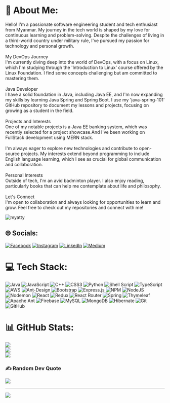 # 💫 About Me:
Hello! I'm a passionate software engineering student and tech enthusiast from Myanmar.
My journey in the tech world is shaped by my love for continuous learning and problem-solving. Despite the challenges of living in a third-world country under military rule,
I've pursued my passion for technology and personal growth.<br><br>My DevOps Journey<br>I'm currently diving deep into the world of DevOps, with a focus on Linux,
which I'm studying through the 'Introduction to Linux' course offered by the Linux Foundation. I find some concepts challenging but am committed to mastering them.
<br><br>Java Developer<br>I have a solid foundation in Java, including Java EE, and I'm now expanding my skills by learning Java Spring and Spring Boot. 
I use my 'java-spring-101' GitHub repository to document my lessons and projects, focusing on growing as a student in the field.<br><br>Projects and Interests<br>
One of my notable projects is a Java EE banking system, which was recently selected for a project showcase.And I've been working on FullStack development using MERN stack. <br><br>I'm always eager to explore new technologies
and contribute to open-source projects. My interests extend beyond programming to include English language learning, which I see as crucial for global communication
and collaboration.<br><br>Personal Interests<br>Outside of tech, I'm an avid badminton player. I also enjoy reading, particularly books that can help me contemplate about
life and philosophy.<br><br>Let's Connect<br>I'm open to collaboration and always looking for opportunities to learn and grow. Feel free to check out my repositories and
connect with me!

<p align="left"> <img src="https://komarev.com/ghpvc/?username=myatty&label=Profile%20views&color=0e75b6&style=flat" alt="myatty" /> </p>

## 🌐 Socials:
[![Facebook](https://img.shields.io/badge/Facebook-%231877F2.svg?logo=Facebook&logoColor=white)](https://facebook.com/https://www.facebook.com/MerlinAndDestiny?mibextid=LQQJ4d) [![Instagram](https://img.shields.io/badge/Instagram-%23E4405F.svg?logo=Instagram&logoColor=white)](https://instagram.com/pm_me_ur_python_tips) [![LinkedIn](https://img.shields.io/badge/LinkedIn-%230077B5.svg?logo=linkedin&logoColor=white)](https://linkedin.com/in/https://www.linkedin.com/in/myint-myat-pyae-sone-419a27242?utm_source=share&utm_campaign=share_via&utm_content=profile&utm_medium=ios_app) [![Medium](https://img.shields.io/badge/Medium-12100E?logo=medium&logoColor=white)](https://medium.com/@@myintmyatpyaesone_6075) 

# 💻 Tech Stack:
![Java](https://img.shields.io/badge/java-%23ED8B00.svg?style=flat&logo=openjdk&logoColor=white) ![JavaScript](https://img.shields.io/badge/javascript-%23323330.svg?style=flat&logo=javascript&logoColor=%23F7DF1E) ![C++](https://img.shields.io/badge/c++-%2300599C.svg?style=flat&logo=c%2B%2B&logoColor=white) ![CSS3](https://img.shields.io/badge/css3-%231572B6.svg?style=flat&logo=css3&logoColor=white) ![Python](https://img.shields.io/badge/python-3670A0?style=flat&logo=python&logoColor=ffdd54) ![Shell Script](https://img.shields.io/badge/shell_script-%23121011.svg?style=flat&logo=gnu-bash&logoColor=white) ![TypeScript](https://img.shields.io/badge/typescript-%23007ACC.svg?style=flat&logo=typescript&logoColor=white) ![AWS](https://img.shields.io/badge/AWS-%23FF9900.svg?style=flat&logo=amazon-aws&logoColor=white) ![Ant-Design](https://img.shields.io/badge/-AntDesign-%230170FE?style=flat&logo=ant-design&logoColor=white) ![Bootstrap](https://img.shields.io/badge/bootstrap-%238511FA.svg?style=flat&logo=bootstrap&logoColor=white) ![Express.js](https://img.shields.io/badge/express.js-%23404d59.svg?style=flat&logo=express&logoColor=%2361DAFB) ![NPM](https://img.shields.io/badge/NPM-%23CB3837.svg?style=flat&logo=npm&logoColor=white) ![NodeJS](https://img.shields.io/badge/node.js-6DA55F?style=flat&logo=node.js&logoColor=white) ![Nodemon](https://img.shields.io/badge/NODEMON-%23323330.svg?style=flat&logo=nodemon&logoColor=%BBDEAD) ![React](https://img.shields.io/badge/react-%2320232a.svg?style=flat&logo=react&logoColor=%2361DAFB) ![Redux](https://img.shields.io/badge/redux-%23593d88.svg?style=flat&logo=redux&logoColor=white) ![React Router](https://img.shields.io/badge/React_Router-CA4245?style=flat&logo=react-router&logoColor=white) ![Spring](https://img.shields.io/badge/spring-%236DB33F.svg?style=flat&logo=spring&logoColor=white) ![Thymeleaf](https://img.shields.io/badge/Thymeleaf-%23005C0F.svg?style=flat&logo=Thymeleaf&logoColor=white) ![Apache Ant](https://img.shields.io/badge/Apache%20Ant-A81C7D?style=flat&logo=Apache%20Ant&logoColor=white) ![Firebase](https://img.shields.io/badge/firebase-a08021?style=flat&logo=firebase&logoColor=ffcd34) ![MySQL](https://img.shields.io/badge/mysql-4479A1.svg?style=flat&logo=mysql&logoColor=white) ![MongoDB](https://img.shields.io/badge/MongoDB-%234ea94b.svg?style=flat&logo=mongodb&logoColor=white) ![Hibernate](https://img.shields.io/badge/Hibernate-59666C?style=flat&logo=Hibernate&logoColor=white) ![Git](https://img.shields.io/badge/git-%23F05033.svg?style=flat&logo=git&logoColor=white) ![GitHub](https://img.shields.io/badge/github-%23121011.svg?style=flat&logo=github&logoColor=white)
# 📊 GitHub Stats:
![](https://github-readme-stats.vercel.app/api?username=Myatty&theme=react&hide_border=false&include_all_commits=true&count_private=true)<br/>
![](https://github-readme-streak-stats.herokuapp.com/?user=Myatty&theme=react&hide_border=false)<br/>
![](https://github-readme-stats.vercel.app/api/top-langs/?username=Myatty&theme=react&hide_border=false&include_all_commits=true&count_private=true&layout=compact)

### ✍️ Random Dev Quote
![](https://quotes-github-readme.vercel.app/api?type=horizontal&theme=tokyonight)

---
[![](https://visitcount.itsvg.in/api?id=Myatty&icon=0&color=0)](https://visitcount.itsvg.in)

<!-- Proudly created with GPRM ( https://gprm.itsvg.in ) -->
